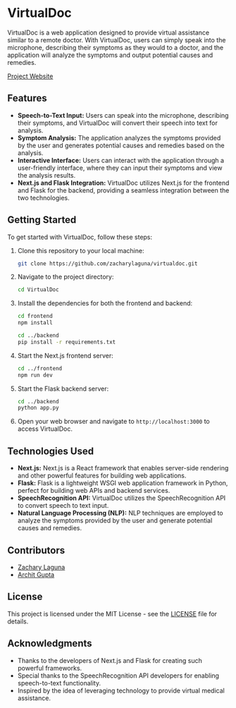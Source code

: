 # VirtualDoc

VirtualDoc is a web application designed to provide virtual assistance similar to a remote doctor. With VirtualDoc, users can simply speak into the microphone, describing their symptoms as they would to a doctor, and the application will analyze the symptoms and output potential causes and remedies.

[Project Website](https://sites.google.com/tamu.edu/virtualdoc/home)

## Features

- **Speech-to-Text Input:** Users can speak into the microphone, describing their symptoms, and VirtualDoc will convert their speech into text for analysis.
- **Symptom Analysis:** The application analyzes the symptoms provided by the user and generates potential causes and remedies based on the analysis.
- **Interactive Interface:** Users can interact with the application through a user-friendly interface, where they can input their symptoms and view the analysis results.
- **Next.js and Flask Integration:** VirtualDoc utilizes Next.js for the frontend and Flask for the backend, providing a seamless integration between the two technologies.
  
## Getting Started

To get started with VirtualDoc, follow these steps:

1. Clone this repository to your local machine:

    ```bash
    git clone https://github.com/zacharylaguna/virtualdoc.git
    ```

2. Navigate to the project directory:

    ```bash
    cd VirtualDoc
    ```

3. Install the dependencies for both the frontend and backend:

    ```bash
    cd frontend
    npm install

    cd ../backend
    pip install -r requirements.txt
    ```

4. Start the Next.js frontend server:

    ```bash
    cd ../frontend
    npm run dev
    ```

5. Start the Flask backend server:

    ```bash
    cd ../backend
    python app.py
    ```

6. Open your web browser and navigate to `http://localhost:3000` to access VirtualDoc.

## Technologies Used

- **Next.js:** Next.js is a React framework that enables server-side rendering and other powerful features for building web applications.
- **Flask:** Flask is a lightweight WSGI web application framework in Python, perfect for building web APIs and backend services.
- **SpeechRecognition API:** VirtualDoc utilizes the SpeechRecognition API to convert speech to text input.
- **Natural Language Processing (NLP):** NLP techniques are employed to analyze the symptoms provided by the user and generate potential causes and remedies.

## Contributors

- [Zachary Laguna](https://github.com/zacharylaguna)
- [Archit Gupta](https://github.com/archit28-tamu)

## License

This project is licensed under the MIT License - see the [LICENSE](LICENSE) file for details.

## Acknowledgments

- Thanks to the developers of Next.js and Flask for creating such powerful frameworks.
- Special thanks to the SpeechRecognition API developers for enabling speech-to-text functionality.
- Inspired by the idea of leveraging technology to provide virtual medical assistance.

